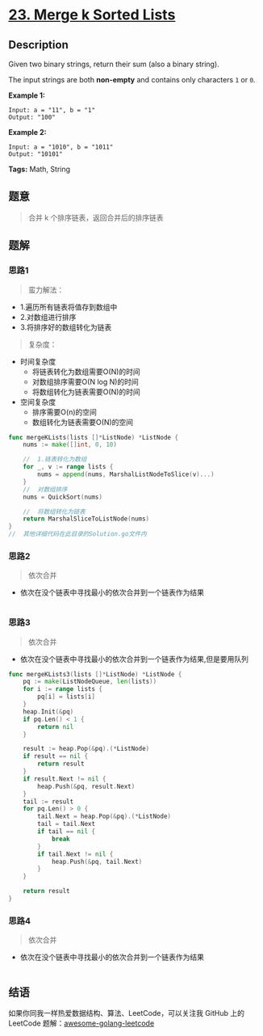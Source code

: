 # [23. Merge k Sorted Lists][title]

## Description

Given two binary strings, return their sum (also a binary string).

The input strings are both **non-empty** and contains only characters `1` or `0`.

**Example 1:**

```
Input: a = "11", b = "1"
Output: "100"
```

**Example 2:**

```
Input: a = "1010", b = "1011"
Output: "10101"
```

**Tags:** Math, String

## 题意
>合并 k 个排序链表，返回合并后的排序链表

## 题解

### 思路1
>  蛮力解法：
- 1.遍历所有链表将值存到数组中
- 2.对数组进行排序
- 3.将排序好的数组转化为链表

> 复杂度：
- 时间复杂度
    - 将链表转化为数组需要O(N)的时间
    - 对数组排序需要O(N log N)的时间
    - 将数组转化为链表需要O(N)的时间
- 空间复杂度
    - 排序需要O(n)的空间
    - 数组转化为链表需要O(N)的空间

```go
func mergeKLists(lists []*ListNode) *ListNode {
	nums := make([]int, 0, 10)

	//	1.链表转化为数组
	for _, v := range lists {
		nums = append(nums, MarshalListNodeToSlice(v)...)
	}
	//	对数组排序
	nums = QuickSort(nums)

	//	将数组转化为链表
	return MarshalSliceToListNode(nums)
}
//  其他详细代码在此目录的Solution.go文件内
```

### 思路2
> 依次合并
- 依次在没个链表中寻找最小的依次合并到一个链表作为结果

```go

```

### 思路3
> 依次合并
- 依次在没个链表中寻找最小的依次合并到一个链表作为结果,但是要用队列
```go
func mergeKLists3(lists []*ListNode) *ListNode {
	pq := make(ListNodeQueue, len(lists))
	for i := range lists {
		pq[i] = lists[i]
	}
	heap.Init(&pq)
	if pq.Len() < 1 {
		return nil
	}

	result := heap.Pop(&pq).(*ListNode)
	if result == nil {
		return result
	}
	if result.Next != nil {
		heap.Push(&pq, result.Next)
	}
	tail := result
	for pq.Len() > 0 {
		tail.Next = heap.Pop(&pq).(*ListNode)
		tail = tail.Next
		if tail == nil {
			break
		}
		if tail.Next != nil {
			heap.Push(&pq, tail.Next)
		}
	}

	return result
}
```

### 思路4
> 依次合并
- 依次在没个链表中寻找最小的依次合并到一个链表作为结果

```go

```

## 结语

如果你同我一样热爱数据结构、算法、LeetCode，可以关注我 GitHub 上的 LeetCode 题解：[awesome-golang-leetcode][me]

[title]: https://leetcode.com/problems/merge-k-sorted-lists/description/
[me]: https://github.com/kylesliu/awesome-golang-algorithm
